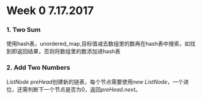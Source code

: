 # Week 0 7.17.2017

### 1. Two Sum
使用hash表，unordered_map,目标值减去数组里的数再在hash表中搜索，如找到即返回结果，否则将数组里的数添加进hash表

### 2. Add Two Numbers
*ListNode preHead*创建新的链表，每个节点需要使用*new ListNode*，一个进位，还需判断下一个节点是否为0，返回*preHead.next*。
